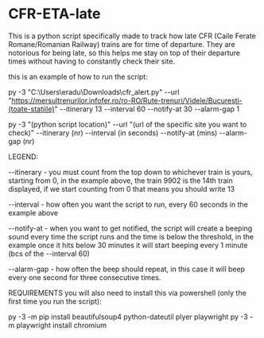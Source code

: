 # CFR-ETA-late
This is a python script specifically made to track how late CFR (Caile Ferate Romane/Romanian Railway) trains are for time of departure. They are notorious for being late, so this helps me stay on top of their departure times without having to constantly check their site.

this is an example of how to run the script:

py -3 "C:\Users\eradu\Downloads\cfr_alert.py" --url "https://mersultrenurilor.infofer.ro/ro-RO/Rute-trenuri/Videle/Bucuresti-(toate-statiile)" --itinerary 13 --interval 60 --notify-at 30 --alarm-gap 1

py -3 "(python script location)" --url "(url of the specific site you want to check)" --itinerary (nr) --interval (in seconds) --notify-at (mins) --alarm-gap (nr)

LEGEND:

--itinerary - you must count from the top down to whichever train is yours, starting from 0, in the example above, the train 9902 is the 14th train displayed, if we start counting from 0 that means you should write 13

--interval - how often you want the script to run, every 60 seconds in the example above

--notify-at - when you want to get notified, the script will create a beeping sound every time the script runs and the time is below the threshold, in the example once it hits below 30 minutes it will start beeping every 1 minute (bcs of the --interval 60)

--alarm-gap - how often the beep should repeat, in this case it will beep every one second for three consecutive times.

REQUIREMENTS
you will also need to install this via powershell (only the first time you run the script):

py -3 -m pip install beautifulsoup4 python-dateutil plyer playwright
py -3 -m playwright install chromium
